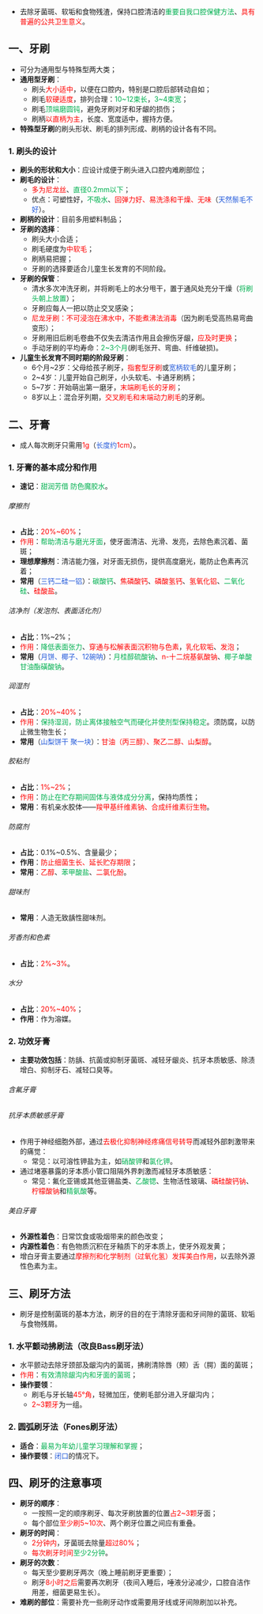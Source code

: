 * 去除牙菌斑、软垢和食物残渣，保持口腔清洁的<font color="#00b050">重要自我口腔保健方法</font>、<font color="#ff0000">具有普遍的公共卫生意义</font>。
## 一、牙刷
* 可分为通用型与特殊型两大类；
* **通用型牙刷**：
	* 刷头<font color="#ff0000">大小适中</font>，以便在口腔内，特别是口腔后部转动自如；
	* 刷毛<font color="#ff0000">软硬适度</font>，排列合理：<font color="#00b050">10~12束长</font>，<font color="#00b050">3~4束宽</font>；
	* 刷毛<font color="#00b050">顶端磨圆钝</font>，避免牙刷对牙和牙龈的损伤；
	* 刷柄<font color="#ff0000">以直柄为主</font>，长度、宽度适中，握持方便。
* **特殊型牙刷**的刷头形状、刷毛的排列形成、刷柄的设计各有不同。
### 1. 刷头的设计
* **刷头的形状和大小**：应设计成便于刷头进入口腔内难刷部位；
* **刷毛的设计**：
	* <font color="#ff0000">多为尼龙丝</font>、<font color="#00b050">直径0.2mm以下</font>；
	* 优点：可塑性好，<font color="#00b050">不吸水</font>、<font color="#ff0000">回弹力好、易洗涤和干燥、无味</font>（<font color="#245bdb">天然鬃毛不好</font>）。
* **刷柄的设计**：目前多用塑料制品；
* **牙刷的选择**：
	* 刷头大小合适；
	* 刷毛硬度为<font color="#ff0000">中软毛</font>；
	* 刷柄易把握；
	* 牙刷的选择要适合儿童生长发育的不同阶段。
* **牙刷的保管**：
	* 清水多次冲洗牙刷，并将刷毛上的水分甩干，置于通风处充分干燥（<font color="#00b050">将刷头朝上放置</font>）；
	* 牙刷应每人一把以防止交叉感染；
	* <font color="#ff0000">尼龙牙刷：不可浸泡在沸水中，不能煮沸法消毒</font>（因为刷毛受高热易弯曲变形）；
	* 牙刷用旧后刷毛卷曲不仅失去清洁作用且会擦伤牙龈，<font color="#ff0000">应及时更换</font>；
	* 手动牙刷的平均寿命：<font color="#00b050">2~3个月</font>(刷毛张开、弯曲、纤维破损)。
* **儿童生长发育不同时期的阶段牙刷**：
	* 6个月~2岁：父母给孩子刷牙，<font color="#ff0000">指套型牙刷</font>或<font color="#245bdb">宽柄软毛</font>的儿童牙刷；
	* 2~4岁：儿童开始自己刷牙，小头软毛、卡通牙刷柄；
	* 5~7岁：开始萌出第一磨牙，<font color="#ff0000">末端刷毛长的牙刷</font>；
	* 8岁以上：混合牙列期，<font color="#ff0000">交叉刷毛和末端动力刷毛</font>的牙刷。

## 二、牙膏
* 成人每次刷牙只需用<font color="#ff0000">1g</font>（<font color="#245bdb">长度约</font><font color="#ff0000">1cm</font>）。
### 1. 牙膏的基本成分和作用
* **速记**：<font color="#00b050">甜润芳借 防色魔胶水</font>。
###### 摩擦剂
* **占比**：<font color="#ff0000">20%~60%</font>；
* <font color="#ff0000">作用</font>：<font color="#00b050">帮助清洁与磨光牙面</font>，使牙面清洁、光滑、发亮，去除色素沉着、菌斑；
* **理想摩擦剂**：清洁能力强，对牙面无损伤，提供高度磨光，能防止色素再沉着；
* **常用**（<font color="#245bdb">三钙二硅一铝</font>）：<font color="#00b050">碳酸钙</font>、<font color="#ff0000">焦磷酸钙</font>、<font color="#ff0000">磷酸氢钙</font>、<font color="#ff0000">氢氧化铝</font>、<font color="#00b050">二氧化硅</font>、<font color="#ff0000">硅酸盐</font>。
###### 洁净剂（发泡剂、表面活化剂）
* **占比**：1%~2%；
* <font color="#ff0000">作用</font>：<font color="#00b050">降低表面张力</font>、<font color="#ff0000">穿通与松解表面沉积物与色素</font>，<font color="#ff0000">乳化软垢</font>、<font color="#ff0000">发泡</font>；
* **常用**（<font color="#245bdb">月饼、椰子、12碗呐</font>）：<font color="#00b050">月桂醇硫酸钠</font>、<font color="#ff0000">n-十二烷基氨酸钠</font>、<font color="#00b050">椰子单酸甘油酯磺酸钠</font>。
###### 润湿剂
* **占比**：<font color="#ff0000">20%~40%</font>；
* <font color="#ff0000">作用</font>：<font color="#00b050">保持湿润，防止离体接触空气而硬化并使剂型保持稳定</font>。须防腐，以防止微生物生长；
* **常用**（<font color="#245bdb">山梨饼干 聚一块</font>）：<font color="#ff0000">甘油（丙三醇）、聚乙二醇、山梨醇</font>。
###### 胶粘剂
* **占比**：<font color="#ff0000">1%~2%</font>；
* <font color="#ff0000">作用</font>：<font color="#00b050">防止在贮存期间固体与液体成分分离</font>，保持均质性；
* **常用**：有机亲水胶体——<font color="#ff0000">羧甲基纤维素钠、合成纤维素衍生物</font>。
###### 防腐剂
* **占比**：0.1%~0.5%、含量最少；
* **作用**：<font color="#ff0000">防止细菌生长、延长贮存期限</font>；
* **常用**：<font color="#ff0000">乙醇</font>、<font color="#00b050">苯甲酸盐</font>、<font color="#ff0000">二氯化酚</font>。
###### 甜味剂
* **常用**：人造无致龋性甜味剂。
###### 芳香剂和色素
* **占比**：<font color="#ff0000">2%~3%</font>。
###### 水分
* **占比**：<font color="#ff0000">20%~40%</font>；
* **作用**：作为溶媒。
### 2. 功效牙膏
* **主要功效包括**：防龋、抗菌或抑制牙菌斑、减轻牙龈炎、抗牙本质敏感、除渍增白、抑制牙石、减轻口臭等。
###### 含氟牙膏
###### 抗牙本质敏感牙膏
* 作用于神经细胞外部，通过<font color="#ff0000">去极化抑制神经疼痛信号转导</font>而减轻外部刺激带来的痛觉：
	* 常见：以可溶性钾盐为主，如<font color="#00b050">硝酸钾</font>和<font color="#00b050">氯化钾</font>。
* 通过堵塞暴露的牙本质小管口阻隔外界刺激而减轻牙本质敏感：
	* 常见：氟化亚锡或其他亚锡盐类、<font color="#00b050">乙酸锶</font>、生物活性玻璃、<font color="#ff0000">磷硅酸钙钠</font>、<font color="#ff0000">柠檬酸钠</font>和<font color="#00b050">精氨酸</font>等。
###### 美白牙膏
* **外源性着色**：日常饮食或吸烟带来的颜色改变；
* **内源性着色**：有色物质沉积在牙釉质下的牙本质上，使牙外观发黄；
* 增白牙膏主要通过<font color="#ff0000">摩擦剂和化学制剂（过氧化氢）发挥美白作用</font>，以去除外源性色素为主。

## 三、刷牙方法
* 刷牙是控制菌斑的基本方法，刷牙的目的在于清除牙面和牙间隙的菌斑、软垢与食物残屑。
### 1. 水平颤动拂刷法（改良Bass刷牙法）
* 水平颤动去除牙颈部及龈沟内的菌斑，拂刷清除唇（颊）舌（腭）面的菌斑；
* <font color="#ff0000">作用</font>：<font color="#00b050">有效清除龈沟内和牙面的菌斑</font>；
* **操作要领**：
	* 刷毛与牙长轴<font color="#ff0000">45°角</font>，轻微加压，使刷毛部分进入牙龈沟内；
	* <font color="#ff0000">2~3颗牙</font>为一组。
### 2. 圆弧刷牙法（Fones刷牙法）
* **适合**：<font color="#00b050">最易为年幼儿童学习理解和掌握</font>；
* **操作要领**：<font color="#245bdb">闭口</font>的情况下。

## 四、刷牙的注意事项
* **刷牙的顺序**：
	* 一按照一定的顺序刷牙、每次牙刷放置的位置<font color="#ff0000">占2~3颗</font>牙面；
	* 每个部位<font color="#ff0000">至少刷5~10次</font>、两个刷牙位置之间应有重叠。
* **刷牙的时间**：
	* <font color="#ff0000">2分钟内</font>，牙菌斑去除量<font color="#ff0000">超过80%</font>；
	* <font color="#ff0000">每次刷牙时间</font><font color="#00b050">至少2分钟</font>。
* **刷牙的次数**：
	* 每天至少要刷牙两次（晚上睡前刷牙更重要）；
	* 刷牙<font color="#ff0000">8小时之后</font>需要再次刷牙（夜间入睡后，唾液分泌减少，口腔自洁作用差，细菌更易生长）。
* **难刷的部位**：需要补充一些刷牙动作或需要用牙线或牙间隙刷加以补充。


